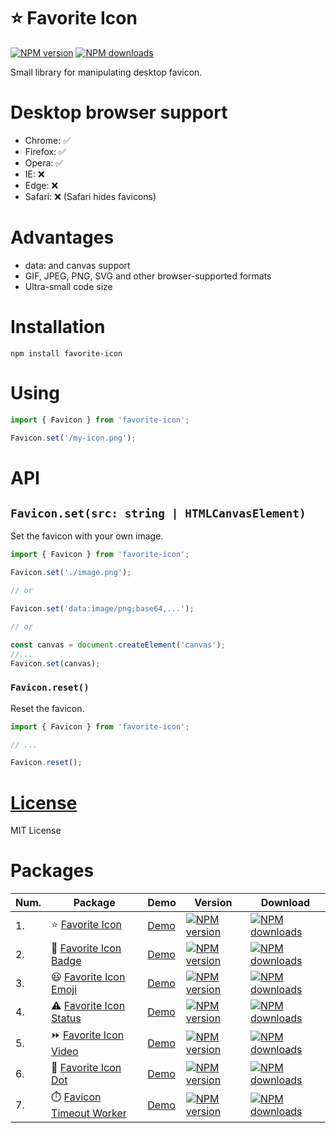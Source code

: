 ⭐ Favorite Icon
=============

[![NPM version](https://img.shields.io/npm/v/favorite-icon.svg?style=flat)](https://www.npmjs.com/package/favorite-icon)
[![NPM downloads](https://img.shields.io/npm/dm/favorite-icon.svg?style=flat)](https://www.npmjs.com/package/favorite-icon)

Small library for manipulating desktop favicon.

# Desktop browser support
- Chrome: ✅
- Firefox: ✅
- Opera: ✅
- IE: ❌
- Edge: ❌
- Safari: ❌ (Safari hides favicons)

# Advantages
- data: and canvas support
- GIF, JPEG, PNG, SVG and other browser-supported formats
- Ultra-small code size

# Installation
`npm install favorite-icon`

# Using
```js
import { Favicon } from 'favorite-icon';

Favicon.set('/my-icon.png');
```

# API

## `Favicon.set(src: string | HTMLCanvasElement)`
Set the favicon with your own image.

```js
import { Favicon } from 'favorite-icon';

Favicon.set('./image.png');

// or

Favicon.set('data:image/png;base64,...');

// or

const canvas = document.createElement('canvas');
//...
Favicon.set(canvas);
```

### `Favicon.reset()`
Reset the favicon.

```js
import { Favicon } from 'favorite-icon';

// ...

Favicon.reset();
```

# [License](./LICENSE)
MIT License

# Packages

| Num. | Package        | Demo           | Version   | Download |
| ---- | -------------- | -------------- | ------- | ------ |
| 1. | ⭐ [Favorite Icon](./packages/favorite-icon) | [Demo](https://favorite-icon.github.io/favorite-icon/examples/index.html) | [![NPM version](https://img.shields.io/npm/v/favorite-icon.svg?style=flat)](https://www.npmjs.com/package/favorite-icon) | [![NPM downloads](https://img.shields.io/npm/dm/favorite-icon.svg?style=flat)](https://www.npmjs.com/package/favorite-icon) |
| 2. | 📛 [Favorite Icon Badge](./packages/favorite-icon-badge)| [Demo](https://favorite-icon.github.io/favorite-icon/examples/badge.html) | [![NPM version](https://img.shields.io/npm/v/favorite-icon-badge.svg?style=flat)](https://www.npmjs.com/package/favorite-icon-badge) | [![NPM downloads](https://img.shields.io/npm/dm/favorite-icon-badge.svg?style=flat)](https://www.npmjs.com/package/favorite-icon-badge) |
| 3. | 😃 [Favorite Icon Emoji](./packages/favorite-icon-emoji) | [Demo](https://favorite-icon.github.io/favorite-icon/examples/emoji.html) | [![NPM version](https://img.shields.io/npm/v/favorite-icon-emoji.svg?style=flat)](https://www.npmjs.com/package/favorite-icon-emoji) | [![NPM downloads](https://img.shields.io/npm/dm/favorite-icon-emoji.svg?style=flat)](https://www.npmjs.com/package/favorite-icon-emoji) |
| 4. | ⚠️ [Favorite Icon Status](./packages/favorite-icon-status) | [Demo](https://favorite-icon.github.io/favorite-icon/examples/status.html) | [![NPM version](https://img.shields.io/npm/v/favorite-icon-status.svg?style=flat)](https://www.npmjs.com/package/favorite-icon-status) | [![NPM downloads](https://img.shields.io/npm/dm/favorite-icon-status.svg?style=flat)](https://www.npmjs.com/package/favorite-icon-status) |
| 5. | ⏩ [Favorite Icon Video](./packages/favorite-icon-video) | [Demo](https://favorite-icon.github.io/favorite-icon/examples/video.html) | [![NPM version](https://img.shields.io/npm/v/favorite-icon-video.svg?style=flat)](https://www.npmjs.com/package/favorite-icon-video) | [![NPM downloads](https://img.shields.io/npm/dm/favorite-icon-video.svg?style=flat)](https://www.npmjs.com/package/favorite-icon-video) |
| 6. | 🔴 [Favorite Icon Dot](./packages/favorite-icon-dot) | [Demo](https://favorite-icon.github.io/favorite-icon/examples/dot.html) | [![NPM version](https://img.shields.io/npm/v/favorite-icon-dot.svg?style=flat)](https://www.npmjs.com/package/favorite-icon-dot) | [![NPM downloads](https://img.shields.io/npm/dm/favorite-icon-dot.svg?style=flat)](https://www.npmjs.com/package/favorite-icon-dot) |
| 7. | ⏱️ [Favicon Timeout Worker](./packages/timeout-worker) | [Demo](https://favorite-icon.github.io/favorite-icon/examples/blinking-dot.html) | [![NPM version](https://img.shields.io/npm/v/favorite-icon-timeout-worker.svg?style=flat)](https://www.npmjs.com/package/favorite-icon-timeout-worker) | [![NPM downloads](https://img.shields.io/npm/dm/favorite-icon-timeout-worker.svg?style=flat)](https://www.npmjs.com/package/favorite-icon-timeout-worker) |

